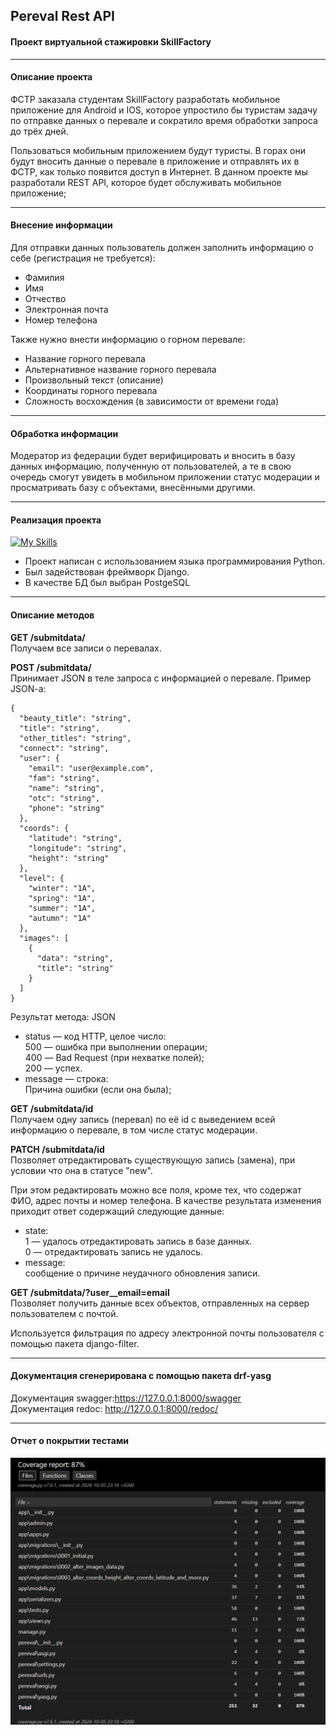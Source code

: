   
Pereval Rest API
-
 #### Проект виртуальной стажировки SkillFactory
***
#### Описание проекта
ФСТР заказала студентам SkillFactory разработать мобильное приложение для Android и IOS, которое упростило бы туристам задачу по отправке данных о перевале и сократило время обработки запроса до трёх дней.

Пользоваться мобильным приложением будут туристы. В горах они будут вносить данные о перевале в приложение и отправлять их в ФСТР, как только появится доступ в Интернет.
В данном проекте мы разработали REST API, которое будет обслуживать мобильное приложение;
***
 #### Внесение информации
Для отправки данных пользователь должен заполнить информацию о себе (регистрация не требуется):
* Фамилия
* Имя
* Отчество
* Электронная почта
* Номер телефона

Также нужно внести информацию о горном перевале:
* Название горного перевала
* Альтернативное название горного перевала
* Произвольный текст (описание) 
* Координаты горного перевала
* Сложность восхождения (в зависимости от времени года)
***
#### Обработка информации
Модератор из федерации будет верифицировать и вносить в базу данных информацию, полученную от пользователей, а те в свою очередь смогут увидеть в мобильном приложении статус модерации и просматривать базу с объектами, внесёнными другими.
***
#### Реализация проекта
[![My Skills](https://skillicons.dev/icons?i=py,django,postgres)](https://skillicons.dev)
* Проект написан с использованием языка программирования Python.
* Был задействован фреймворк Django.
* В качестве БД был выбран PostgeSQL
***
#### Описание методов
<b>GET /submitdata/</b>\
Получаем все записи о перевалах.

<b>POST /submitdata/</b>\
Принимает JSON в теле запроса с информацией о перевале. Пример JSON-a:
```commandline
{
  "beauty_title": "string",
  "title": "string",
  "other_titles": "string",
  "connect": "string",
  "user": {
    "email": "user@example.com",
    "fam": "string",
    "name": "string",
    "otc": "string",
    "phone": "string"
  },
  "coords": {
    "latitude": "string",
    "longitude": "string",
    "height": "string"
  },
  "level": {
    "winter": "1А",
    "spring": "1А",
    "summer": "1А",
    "autumn": "1А"
  },
  "images": [
    {
      "data": "string",
      "title": "string"
    }
  ]
}
```
Результат метода: JSON
* status — код HTTP, целое число:\
500 — ошибка при выполнении операции;\
400 — Bad Request (при нехватке полей);\
200 — успех.
* message — строка:\
Причина ошибки (если она была);

<b>GET /submitdata/id</b>\
Получаем одну запись (перевал) по её id с выведением всей информацию о перевале, в том числе статус модерации.

<b>PATCH /submitdata/id</b>\
Позволяет отредактировать существующую запись (замена), при условии что она в статусе "new".

При этом редактировать можно все поля, кроме тех, что содержат ФИО, адрес почты и номер телефона. В качестве результата изменения приходит ответ содержащий следующие данные:

* state:\
1 — удалось отредактировать запись в базе данных.\
0 — отредактировать запись не удалось.
* message:\
сообщение о причине неудачного обновления записи.

<b>GET /submitdata/?user__email=email</b>\
Позволяет получить данные всех объектов, отправленных на сервер пользователем с почтой.

Используется фильтрация по адресу электронной почты пользователя с помощью пакета django-filter. 
***
#### Документация сгенерирована с помощью пакета drf-yasg

Документация swagger:<u>https://127.0.0.1:8000/swagger</u><br>
Документация redoc: <u>http://127.0.0.1:8000/redoc/</u>
***
#### Отчет о покрытии тестами
![](https://github.com/jforsety/perevalAPI/blob/submitData/coverage.png?raw=true)




